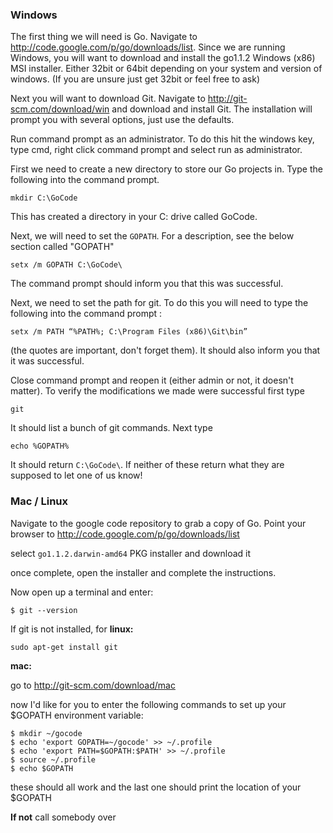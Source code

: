### Windows

The first thing we will need is Go. Navigate to
<http://code.google.com/p/go/downloads/list>. Since we are running Windows, you
will want to download and install the go1.1.2 Windows (x86) MSI installer.
Either 32bit or 64bit depending on your system and version of windows. (If you
are unsure just get 32bit or feel free to ask)

Next you will want to download Git. Navigate to
<http://git-scm.com/download/win>
and download and install Git. The installation will prompt you with several
options, just use the defaults.

Run command prompt as an administrator. To do this hit the windows key, type
cmd, right click command prompt and select run as administrator.

First we need to create a new directory to store our Go projects in. Type
the following into the command prompt. 

```
mkdir C:\GoCode
```
This has created a directory in your C: drive called GoCode. 

Next, we will need to set the `GOPATH`. For a description, see the below section
called "GOPATH"

```
setx /m GOPATH C:\GoCode\ 
``` 

The command prompt should inform you that this was successful.

Next, we need to set the path for git. To do this you will need to type
the following into the command prompt : 

```
setx /m PATH “%PATH%; C:\Program Files (x86)\Git\bin”
```

(the quotes are important, don't forget them). It
should also inform you that it was successful.

Close command prompt and reopen it (either admin or not, it doesn't
matter). To verify the modifications we made were successful first type

```
git
```

It should list a bunch of git commands. Next type 

```
echo %GOPATH%
```

It should return `C:\GoCode\`. If neither of these return what they are
supposed to let one of us know!

### Mac / Linux

Navigate to the google code repository to grab a copy of Go.
Point your browser to <http://code.google.com/p/go/downloads/list>

select `go1.1.2.darwin-amd64` PKG installer and download it

once complete, open the installer and complete the instructions.

Now open up a terminal and enter:

```
$ git --version
```

If git is not installed, for __linux:__

```
sudo apt-get install git
```

__mac:__

go to <http://git-scm.com/download/mac>

now I'd like for you to enter the following commands to set up your $GOPATH
environment variable:

```
$ mkdir ~/gocode
$ echo 'export GOPATH=~/gocode' >> ~/.profile
$ echo 'export PATH=$GOPATH:$PATH' >> ~/.profile
$ source ~/.profile
$ echo $GOPATH
```

these should all work and the last one should print the location of your $GOPATH

__If not__ call somebody over

